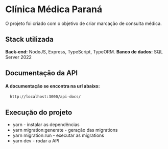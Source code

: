 
# Clínica Médica Paraná

O projeto foi criado com o objetivo de criar marcação de consulta médica.


## Stack utilizada

**Back-end:** NodeJS, Express, TypeScript, TypeORM.
**Banco de dados:** SQL Server 2022


## Documentação da API

#### A documentação se encontra na url abaixo:

```http
  http://localhost:3000/api-docs/
```
## Execução do projeto

* yarn - instalar as dependências 
* yarn migration:generate - geração das migrations
* yarn migration:run - executar as migrations
* yarn dev - rodar a API
